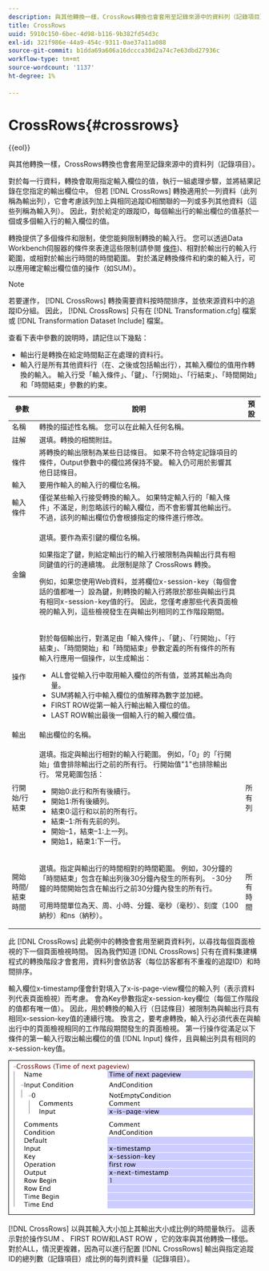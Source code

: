 ```yaml
---
description: 與其他轉換一樣，CrossRows轉換也會套用至記錄來源中的資料列（記錄項目）。
title: CrossRows
uuid: 5910c150-6bec-4d98-b116-9b382fd54d3c
exl-id: 321f986e-44a9-454c-9311-0ae37a11a088
source-git-commit: b1dda69a606a16dccca30d2a74c7e63dbd27936c
workflow-type: tm+mt
source-wordcount: '1137'
ht-degree: 1%

---
```


# CrossRows{#crossrows}

{{eol}}

與其他轉換一樣，CrossRows轉換也會套用至記錄來源中的資料列（記錄項目）。

對於每一行資料，轉換會取用指定輸入欄位的值，執行一組處理步驟，並將結果記錄在您指定的輸出欄位中。 但若 [!DNL CrossRows] 轉換適用於一列資料（此列稱為輸出列），它會考慮該列加上與相同追蹤ID相關聯的一列或多列其他資料（這些列稱為輸入列）。 因此，對於給定的跟蹤ID，每個輸出行的輸出欄位的值基於一個或多個輸入行的輸入欄位的值。

轉換提供了多個條件和限制，使您能夠限制轉換的輸入行。 您可以透過Data Workbench伺服器的條件來表達這些限制(請參閱 [條件](../../../../../home/c-dataset-const-proc/c-conditions/c-abt-cond.md))、相對於輸出行的輸入行範圍，或相對於輸出行時間的時間範圍。 對於滿足轉換條件和約束的輸入行，可以應用確定輸出欄位值的操作（如SUM）。

>[!NOTE]
>
>若要運作， [!DNL CrossRows] 轉換需要資料按時間排序，並依來源資料中的追蹤ID分組。 因此， [!DNL CrossRows] 只有在 [!DNL Transformation.cfg] 檔案或 [!DNL Transformation Dataset Include] 檔案。

查看下表中參數的說明時，請記住以下幾點：

* 輸出行是轉換在給定時間點正在處理的資料行。
* 輸入行是所有其他資料行（在、之後或包括輸出行），其輸入欄位的值用作轉換的輸入。 輸入行受「輸入條件」、「鍵」、「行開始」、「行結束」、「時間開始」和「時間結束」參數的約束。

<table id="table_152851484AFF4C50AF736DC62FAA43E3"> 
 <thead> 
  <tr> 
   <th colname="col1" class="entry"> 參數 </th> 
   <th colname="col2" class="entry"> 說明 </th> 
   <th colname="col3" class="entry"> 預設 </th> 
  </tr> 
 </thead>
 <tbody> 
  <tr> 
   <td colname="col1"> 名稱 </td> 
   <td colname="col2"> 轉換的描述性名稱。 您可以在此輸入任何名稱。 </td> 
   <td colname="col3"> </td> 
  </tr> 
  <tr> 
   <td colname="col1"> 註解 </td> 
   <td colname="col2"> 選填。轉換的相關附註。 </td> 
   <td colname="col3"> </td> 
  </tr> 
  <tr> 
   <td colname="col1"> 條件 </td> 
   <td colname="col2"> 將轉換的輸出限制為某些日誌條目。 如果不符合特定記錄項目的條件，Output參數中的欄位將保持不變。 輸入仍可用於影響其他日誌條目。 </td> 
   <td colname="col3"> </td> 
  </tr> 
  <tr> 
   <td colname="col1"> 輸入 </td> 
   <td colname="col2"> 要用作輸入的輸入行的欄位名稱。 </td> 
   <td colname="col3"> </td> 
  </tr> 
  <tr> 
   <td colname="col1"> 輸入條件 </td> 
   <td colname="col2"> 僅從某些輸入行接受轉換的輸入。 如果特定輸入行的「輸入條件」不滿足，則忽略該行的輸入欄位，而不會影響其他輸出行。 不過，該列的輸出欄位仍會根據指定的條件進行修改。 </td> 
   <td colname="col3"> </td> 
  </tr> 
  <tr> 
   <td colname="col1"> 金鑰 </td> 
   <td colname="col2"> <p>選填。要作為索引鍵的欄位名稱。 </p> <p> 如果指定了鍵，則給定輸出行的輸入行被限制為與輸出行具有相同鍵值的行的連續塊。 此限制是除了 <span class="wintitle"> CrossRows</span> 轉換。 </p> <p> 例如，如果您使用Web資料，並將欄位x-session-key（每個會話的值都唯一）設為鍵，則轉換的輸入行將限於那些與輸出行具有相同x-session-key值的行。 因此，您僅考慮那些代表頁面檢視的輸入列，這些檢視發生在與輸出列相同的工作階段期間。 </p> </td> 
   <td colname="col3"> </td> 
  </tr> 
  <tr> 
   <td colname="col1"> 操作 </td> 
   <td colname="col2"> <p>對於每個輸出行，對滿足由「輸入條件」、「鍵」、「行開始」、「行結束」、「時間開始」和「時間結束」參數定義的所有條件的所有輸入行應用一個操作，以生成輸出： 
     <ul id="ul_C01CCF73A9544BCFB7B1105042FEF2DD"> 
      <li id="li_2D1A192970904499AB9F4431D51106D7"> ALL會從輸入行中取用輸入欄位的所有值，並將其輸出為向量。 </li> 
      <li id="li_B8863724AD924DE5BDBC987143548257"> SUM將輸入行中輸入欄位的值解釋為數字並加總。 </li> 
      <li id="li_BF930069DCEA4E0B80893C3C06CAE100"> FIRST ROW從第一輸入行輸出輸入欄位的值。 </li> 
      <li id="li_04B9E2D88C0847E28101FC830C18D8E2"> LAST ROW輸出最後一個輸入行的輸入欄位值。 </li> 
     </ul> </p> </td> 
   <td colname="col3"> </td> 
  </tr> 
  <tr> 
   <td colname="col1"> 輸出 </td> 
   <td colname="col2"> 輸出欄位的名稱。 </td> 
   <td colname="col3"> </td> 
  </tr> 
  <tr> 
   <td colname="col1"> 行開始/行結束 </td> 
   <td colname="col2"> <p>選填。指定與輸出行相對的輸入行範圍。 例如，「0」的「行開始」值會排除輸出行之前的所有行。 行開始值"1"也排除輸出行。 常見範圍包括： 
     <ul id="ul_B030F32A5146430BA50DD4FAB4A527B0"> 
      <li id="li_30DFB8C0265349C295943A1CB8077B86"> 開始0:此行和所有後續行。 </li> 
      <li id="li_9090C2E94E394351867BC5B78F27B41C"> 開始1:所有後續列。 </li> 
      <li id="li_F870DC913E3F45BA94EE2EC04D344DE0"> 結束0:這行和以前的所有行。 </li> 
      <li id="li_B8A576E419744D84AB1298E5155B583E"> 結束–1:所有先前的列。 </li> 
      <li id="li_CD2307A262D34542A2860FF07005CAD7"> 開始–1，結束–1:上一列。 </li> 
      <li id="li_6BF30B7BB7CC40A68B2332A3C11DD3B5"> 開始1，結束1:下一行。 </li> 
     </ul> </p> </td> 
   <td colname="col3"> 所有列 </td> 
  </tr> 
  <tr> 
   <td colname="col1"> 開始時間/結束時間 </td> 
   <td colname="col2"> <p>選填。指定與輸出行的時間相對的時間範圍。 例如，30分鐘的「時間結束」包含在輸出列後30分鐘內發生的所有列。 -30分鐘的時間開始包含在輸出行之前30分鐘內發生的所有行。 </p> <p> 可用時間單位為天、周、小時、分鐘、毫秒（毫秒）、刻度（100納秒）和ns（納秒）。 </p> </td> 
   <td colname="col3"> 所有時間 </td> 
  </tr> 
 </tbody> 
</table>

此 [!DNL CrossRows] 此範例中的轉換會套用至網頁資料列，以尋找每個頁面檢視的下一個頁面檢視時間。 因為我們知道 [!DNL CrossRows] 只有在資料集建構程式的轉換階段才會套用，資料列會依訪客（每位訪客都有不重複的追蹤ID）和時間排序。

輸入欄位x-timestamp僅會針對填入了x-is-page-view欄位的輸入列（表示資料列代表頁面檢視）而考慮。 會為Key參數指定x-session-key欄位（每個工作階段的值都有唯一值）。 因此，用於轉換的輸入行（日誌條目）被限制為與輸出行具有相同x-session-key值的連續行塊。 換言之，要考慮轉換，輸入行必須代表在與輸出行中的頁面檢視相同的工作階段期間發生的頁面檢視。 第一行操作從滿足以下條件的第一輸入行取出輸出欄位的值 [!DNL Input] 條件，且與輸出列具有相同的x-session-key值。

![](assets/cfg_TransformationType_CrossRows.png)

[!DNL CrossRows] 以與其輸入大小加上其輸出大小成比例的時間量執行。 這表示對於操作SUM 、 FIRST ROW和LAST ROW ，它的效率與其他轉換一樣低。 對於ALL，情況更複雜，因為可以進行配置 [!DNL CrossRows] 輸出與指定追蹤ID的總列數（記錄項目）成比例的每列資料量（記錄項目）。

